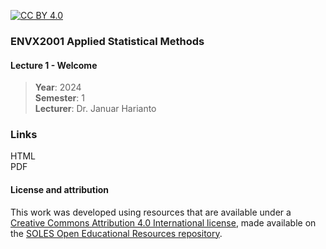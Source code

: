 [![CC BY 4.0][cc-by-shield]][cc-by]

### ENVX2001 Applied Statistical Methods
#### Lecture 1 - Welcome 

> **Year**: 2024  
> **Semester**: 1  
> **Lecturer**: Dr. Januar Harianto

### Links
HTML  
PDF

#### License and attribution

This work was developed using resources that are available under a [Creative Commons Attribution 4.0 International license][cc-by], made available on the [SOLES Open Educational Resources repository][soles-oer].

[cc-by]: http://creativecommons.org/licenses/by/4.0/
[cc-by-shield]: https://img.shields.io/badge/License-CC%20BY%204.0-lightgrey.svg
[soles-oer]: https://github.com/usyd-soles-edu
